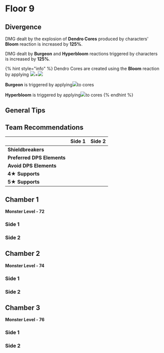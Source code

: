 # Floor 9

## Divergence

DMG dealt by the explosion of **Dendro Cores** produced by characters' **Bloom** reaction is increased by **125%**.

DMG dealt by **Burgeon** and **Hyperbloom** reactions triggered by characters is increased by **125%**.

{% hint style="info" %}
Dendro Cores are created using the **Bloom** reaction by applying ![](../../.gitbook/assets/hydro\_small.png)+![](../../.gitbook/assets/dendro\_small.png)

**Burgeon** is triggered by applying![](../../.gitbook/assets/pyro\_small.png)to cores

**Hyperbloom** is triggered by applying![](../../.gitbook/assets/electro\_small.png)to cores
{% endhint %}

## General Tips

## Team Recommendations

|                            | Side 1 | Side 2 |
| -------------------------- | :----: | :----: |
| **Shieldbreakers**         |        |        |
| **Preferred DPS Elements** |        |        |
| **Avoid DPS Elements**     |        |        |
| **4**★ **Supports**        |        |        |
| **5**★ **Supports**        |        |        |

## Chamber 1

**Monster Level - 72**

### Side 1

### Side 2

## Chamber 2

**Monster Level - 74**

### Side 1

### Side 2

## Chamber 3

**Monster Level - 76**

### Side 1

### Side 2
